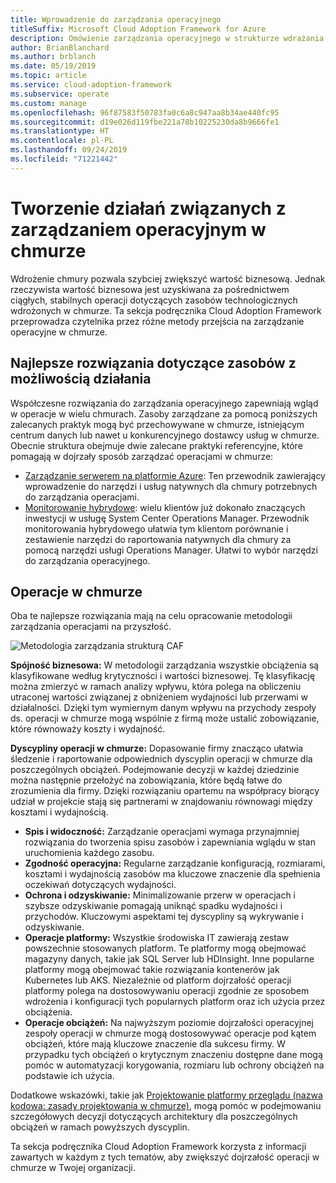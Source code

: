 ```yaml
---
title: Wprowadzenie do zarządzania operacyjnego
titleSuffix: Microsoft Cloud Adoption Framework for Azure
description: Omówienie zarządzania operacyjnego w strukturze wdrażania chmury.
author: BrianBlanchard
ms.author: brblanch
ms.date: 05/19/2019
ms.topic: article
ms.service: cloud-adoption-framework
ms.subservice: operate
ms.custom: manage
ms.openlocfilehash: 96f87583f50783fa0c6a8c947aa8b34ae440fc95
ms.sourcegitcommit: d19e026d119fbe221a78b10225230da8b9666fe1
ms.translationtype: HT
ms.contentlocale: pl-PL
ms.lasthandoff: 09/24/2019
ms.locfileid: "71221442"
---
```

# <a name="establishing-operational-management-practices-in-the-cloud"></a>Tworzenie działań związanych z zarządzaniem operacyjnym w chmurze

Wdrożenie chmury pozwala szybciej zwiększyć wartość biznesową. Jednak rzeczywista wartość biznesowa jest uzyskiwana za pośrednictwem ciągłych, stabilnych operacji dotyczących zasobów technologicznych wdrożonych w chmurze. Ta sekcja podręcznika Cloud Adoption Framework przeprowadza czytelnika przez różne metody przejścia na zarządzanie operacyjne w chmurze.

## <a name="actionable-best-practices"></a>Najlepsze rozwiązania dotyczące zasobów z możliwością działania

Współczesne rozwiązania do zarządzania operacyjnego zapewniają wgląd w operacje w wielu chmurach. Zasoby zarządzane za pomocą poniższych zalecanych praktyk mogą być przechowywane w chmurze, istniejącym centrum danych lub nawet u konkurencyjnego dostawcy usług w chmurze. Obecnie struktura obejmuje dwie zalecane praktyki referencyjne, które pomagają w dojrzały sposób zarządzać operacjami w chmurze:

- [Zarządzanie serwerem na platformie Azure](./azure-server-management/index.md): Ten przewodnik zawierający wprowadzenie do narzędzi i usług natywnych dla chmury potrzebnych do zarządzania operacjami.
- [Monitorowanie hybrydowe](./monitor/index.md): wielu klientów już dokonało znaczących inwestycji w usługę System Center Operations Manager. Przewodnik monitorowania hybrydowego ułatwia tym klientom porównanie i zestawienie narzędzi do raportowania natywnych dla chmury za pomocą narzędzi usługi Operations Manager. Ułatwi to wybór narzędzi do zarządzania operacyjnego.

## <a name="cloud-operations"></a>Operacje w chmurze

Oba te najlepsze rozwiązania mają na celu opracowanie metodologii zarządzania operacjami na przyszłość.

![Metodologia zarządzania strukturą CAF](../_images/manage/caf-manage.png)

**Spójność biznesowa:** W metodologii zarządzania wszystkie obciążenia są klasyfikowane według krytyczności i wartości biznesowej. Tę klasyfikację można zmierzyć w ramach analizy wpływu, która polega na obliczeniu utraconej wartości związanej z obniżeniem wydajności lub przerwami w działalności. Dzięki tym wymiernym danym wpływu na przychody zespoły ds. operacji w chmurze mogą wspólnie z firmą może ustalić zobowiązanie, które równoważy koszty i wydajność.

**Dyscypliny operacji w chmurze:** Dopasowanie firmy znacząco ułatwia śledzenie i raportowanie odpowiednich dyscyplin operacji w chmurze dla poszczególnych obciążeń. Podejmowanie decyzji w każdej dziedzinie można następnie przełożyć na zobowiązania, które będą łatwe do zrozumienia dla firmy. Dzięki rozwiązaniu opartemu na współpracy biorący udział w projekcie stają się partnerami w znajdowaniu równowagi między kosztami i wydajnością.

- **Spis i widoczność:** Zarządzanie operacjami wymaga przynajmniej rozwiązania do tworzenia spisu zasobów i zapewniania wglądu w stan uruchomienia każdego zasobu.
- **Zgodność operacyjna:** Regularne zarządzanie konfiguracją, rozmiarami, kosztami i wydajnością zasobów ma kluczowe znaczenie dla spełnienia oczekiwań dotyczących wydajności.
- **Ochrona i odzyskiwanie:** Minimalizowanie przerw w operacjach i szybsze odzyskiwanie pomagają uniknąć spadku wydajności i przychodów. Kluczowymi aspektami tej dyscypliny są wykrywanie i odzyskiwanie.
- **Operacje platformy:** Wszystkie środowiska IT zawierają zestaw powszechnie stosowanych platform. Te platformy mogą obejmować magazyny danych, takie jak SQL Server lub HDInsight. Inne popularne platformy mogą obejmować takie rozwiązania kontenerów jak Kubernetes lub AKS. Niezależnie od platform dojrzałość operacji platformy polega na dostosowywaniu operacji zgodnie ze sposobem wdrożenia i konfiguracji tych popularnych platform oraz ich użycia przez obciążenia.
- **Operacje obciążeń:** Na najwyższym poziomie dojrzałości operacyjnej zespoły operacji w chmurze mogą dostosowywać operacje pod kątem obciążeń, które mają kluczowe znaczenie dla sukcesu firmy. W przypadku tych obciążeń o krytycznym znaczeniu dostępne dane mogą pomóc w automatyzacji korygowania, rozmiaru lub ochrony obciążeń na podstawie ich użycia.

Dodatkowe wskazówki, takie jak [Projektowanie platformy przeglądu (nazwa kodowa: zasady projektowania w chmurze)](https://docs.microsoft.com/azure/architecture/reliability), mogą pomóc w podejmowaniu szczegółowych decyzji dotyczących architektury dla poszczególnych obciążeń w ramach powyższych dyscyplin.

Ta sekcja podręcznika Cloud Adoption Framework korzysta z informacji zawartych w każdym z tych tematów, aby zwiększyć dojrzałość operacji w chmurze w Twojej organizacji.
